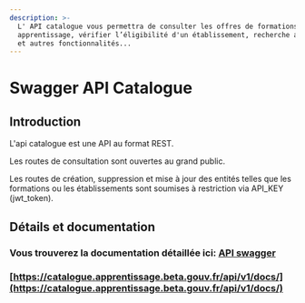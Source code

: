 ```yaml
---
description: >-
  L' API catalogue vous permettra de consulter les offres de formations en
  apprentissage, vérifier l’éligibilité d'un établissement, recherche avancée,
  et autres fonctionnalités...
---
```


# Swagger API Catalogue

## Introduction

L'api catalogue est une API au format REST.

 Les routes de consultation sont ouvertes au grand public.

 Les routes de création, suppression et mise à jour des entités telles que les formations ou les établissements sont soumises à restriction via API\_KEY \(jwt\_token\).

## Détails et documentation

### Vous trouverez la documentation détaillée ici: [ API swagger](https://catalogue.apprentissage.beta.gouv.fr/api/v1/docs/)

### [https://catalogue.apprentissage.beta.gouv.fr/api/v1/docs/](https://catalogue.apprentissage.beta.gouv.fr/api/v1/docs/)

### 



